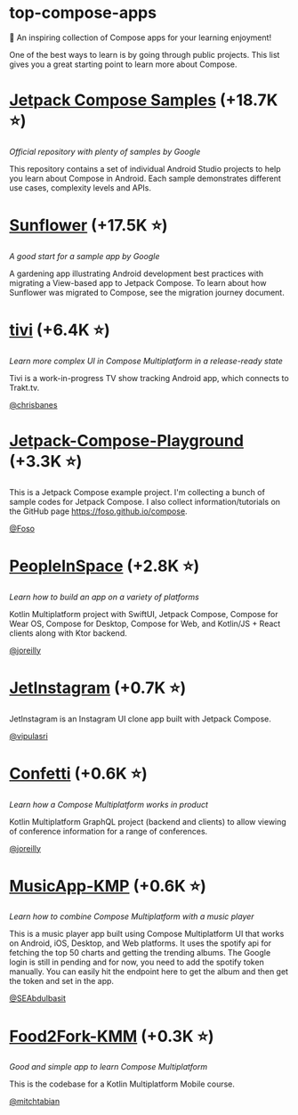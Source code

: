 # top-compose-apps
📖 An inspiring collection of Compose apps for your learning enjoyment!

One of the best ways to learn is by going through public projects. This list gives you a great starting point to learn more about Compose.

# [Jetpack Compose Samples](https://github.com/android/compose-samples) (+18.7K ⭐)
_Official repository with plenty of samples by Google_

This repository contains a set of individual Android Studio projects to help you learn about Compose in Android. Each sample demonstrates different use cases, complexity levels and APIs.

# [Sunflower](https://github.com/android/sunflower) (+17.5K ⭐)
_A good start for a sample app by Google_

A gardening app illustrating Android development best practices with migrating a View-based app to Jetpack Compose. To learn about how Sunflower was migrated to Compose, see the migration journey document.

# [tivi](https://github.com/chrisbanes/tivi) (+6.4K ⭐)
_Learn more complex UI in Compose Multiplatform in a release-ready state_

Tivi is a work-in-progress TV show tracking Android app, which connects to Trakt.tv.

[@chrisbanes](https://github.com/chrisbanes)

# [Jetpack-Compose-Playground](https://github.com/Foso/Jetpack-Compose-Playground) (+3.3K ⭐)
This is a Jetpack Compose example project. I'm collecting a bunch of sample codes for Jetpack Compose. I also collect information/tutorials on the GitHub page https://foso.github.io/compose.

[@Foso](https://github.com/Foso)

# [PeopleInSpace](https://github.com/joreilly/PeopleInSpace) (+2.8K ⭐)
_Learn how to build an app on a variety of platforms_

Kotlin Multiplatform project with SwiftUI, Jetpack Compose, Compose for Wear OS, Compose for Desktop, Compose for Web, and Kotlin/JS + React clients along with Ktor backend. 

[@joreilly](https://github.com/joreilly)

# [JetInstagram](https://github.com/vipulasri/JetInstagram) (+0.7K ⭐)
JetInstagram is an Instagram UI clone app built with Jetpack Compose.

[@vipulasri](https://github.com/vipulasri)

# [Confetti](https://github.com/joreilly/Confetti) (+0.6K ⭐)
_Learn how a Compose Multiplatform works in product_

Kotlin Multiplatform GraphQL project (backend and clients) to allow viewing of conference information for a range of conferences.

[@joreilly](https://github.com/joreilly)

# [MusicApp-KMP](https://github.com/SEAbdulbasit/MusicApp-KMP) (+0.6K ⭐)
_Learn how to combine Compose Multiplatform with a music player_

This is a music player app built using Compose Multiplatform UI that works on Android, iOS, Desktop, and Web platforms. It uses the spotify api for fetching the top 50 charts and getting the trending albums. The Google login is still in pending and for now, you need to add the spotify token manually. You can easily hit the endpoint here to get the album and then get the token and set in the app.

[@SEAbdulbasit](https://github.com/SEAbdulbasit)


# [Food2Fork-KMM](https://github.com/mitchtabian/Food2Fork-KMM) (+0.3K ⭐)
_Good and simple app to learn Compose Multiplatform_

This is the codebase for a Kotlin Multiplatform Mobile course.

[@mitchtabian](https://github.com/mitchtabian)

